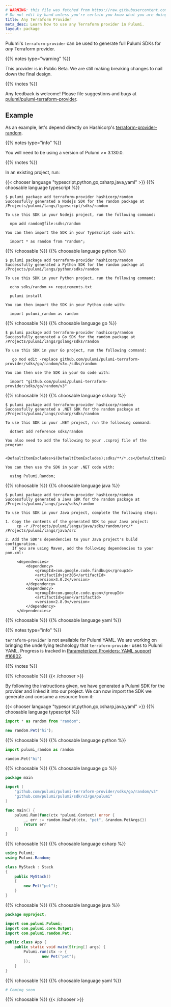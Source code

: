 ```yaml
---
# WARNING: this file was fetched from https://raw.githubusercontent.com/pulumi/pulumi-terraform-provider/v0.3.0/docs/_index.md
# Do not edit by hand unless you're certain you know what you are doing!
title: Any Terraform Provider
meta_desc: Learn how to use any Terraform provider in Pulumi.
layout: package
---
```


Pulumi's `terraform-provider` can be used to generate full Pulumi SDKs for *any* Terraform provider.

{{% notes type="warning" %}}

This provider is in Public Beta. We are still making breaking changes to nail down the
final design.

{{% /notes %}}

Any feedback is welcome! Please file suggestions and bugs at [pulumi/pulumi-terraform-provider](https://github.com/pulumi/pulumi-terraform-provider/issues).

## Example

As an example, let's depend directly on Hashicorp's [terraform-provider-random](https://github.com/hashicorp/terraform-provider-random).

{{% notes type="info" %}}

You will need to be using a version of Pulumi >= 3.130.0.

{{% /notes %}}

In an existing project, run:

{{< chooser language "typescript,python,go,csharp,java,yaml" >}}
{{% choosable language typescript %}}

```console
$ pulumi package add terraform-provider hashicorp/random
Successfully generated a Nodejs SDK for the random package at /Projects/pulumi/langs/typescript/sdks/random

To use this SDK in your Nodejs project, run the following command:

  npm add random@file:sdks/random

You can then import the SDK in your TypeScript code with:

  import * as random from "random";

```

{{% /choosable %}}
{{% choosable language python %}}

```console
$ pulumi package add terraform-provider hashicorp/random
Successfully generated a Python SDK for the random package at /Projects/pulumi/langs/python/sdks/random

To use this SDK in your Python project, run the following command:

  echo sdks/random >> requirements.txt

  pulumi install

You can then import the SDK in your Python code with:

  import pulumi_random as random

```

{{% /choosable %}}
{{% choosable language go %}}

```console
$ pulumi package add terraform-provider hashicorp/random
Successfully generated a Go SDK for the random package at /Projects/pulumi/langs/golang/sdks/random

To use this SDK in your Go project, run the following command:

   go mod edit -replace github.com/pulumi/pulumi-terraform-provider/sdks/go/random/v3=./sdks/random

You can then use the SDK in your Go code with:

  import "github.com/pulumi/pulumi-terraform-provider/sdks/go/random/v3"

```

{{% /choosable %}}
{{% choosable language csharp %}}

```console
$ pulumi package add terraform-provider hashicorp/random
Successfully generated a .NET SDK for the random package at /Projects/pulumi/langs/csharp/sdks/random

To use this SDK in your .NET project, run the following command:

  dotnet add reference sdks/random

You also need to add the following to your .csproj file of the program:

  <DefaultItemExcludes>$(DefaultItemExcludes);sdks/**/*.cs</DefaultItemExcludes>

You can then use the SDK in your .NET code with:

  using Pulumi.Random;

```

{{% /choosable %}}
{{% choosable language java %}}

```console
$ pulumi package add terraform-provider hashicorp/random
Successfully generated a Java SDK for the random package at /Projects/pulumi/langs/java/sdks/random

To use this SDK in your Java project, complete the following steps:

1. Copy the contents of the generated SDK to your Java project:
     cp -r /Projects/pulumi/langs/java/sdks/random/src/* /Projects/pulumi/langs/java/src

2. Add the SDK's dependencies to your Java project's build configuration.
   If you are using Maven, add the following dependencies to your pom.xml:

     <dependencies>
         <dependency>
             <groupId>com.google.code.findbugs</groupId>
             <artifactId>jsr305</artifactId>
             <version>3.0.2</version>
         </dependency>
         <dependency>
             <groupId>com.google.code.gson</groupId>
             <artifactId>gson</artifactId>
             <version>2.8.9</version>
         </dependency>
     </dependencies>
```

{{% /choosable %}}
{{% choosable language yaml %}}

{{% notes type="info" %}}

`terraform-provider` is not available for Pulumi YAML. We are working on
bringing the underlying technology that `terraform-provider` uses to Pulumi YAML. Progress
is tracked in [Parameterized Providers: YAML support #16802](https://github.com/pulumi/pulumi/issues/16802).

{{% /notes %}}

{{% /choosable %}}
{{< /chooser >}}

By following the instructions given, we have generated a Pulumi SDK for the provider and
linked it into our project. We can now import the SDK we generate and consume a resource from it:

{{< chooser language "typescript,python,go,csharp,java,yaml" >}}
{{% choosable language typescript %}}

```ts
import * as random from "random";

new random.Pet("hi");
```

{{% /choosable %}}
{{% choosable language python %}}

```python
import pulumi_random as random

random.Pet("hi")
```

{{% /choosable %}}
{{% choosable language go %}}

```go
package main

import (
	"github.com/pulumi/pulumi-terraform-provider/sdks/go/random/v3"
	"github.com/pulumi/pulumi/sdk/v3/go/pulumi"
)

func main() {
	pulumi.Run(func(ctx *pulumi.Context) error {
		_, err := random.NewPet(ctx, "pet", &random.PetArgs{})
		return err
	})
}
```

{{% /choosable %}}
{{% choosable language csharp %}}

```csharp
using Pulumi;
using Pulumi.Random;

class MyStack : Stack
{
    public MyStack()
    {
        new Pet("pet");
    }
}
```

{{% /choosable %}}
{{% choosable language java %}}

```java
package myproject;

import com.pulumi.Pulumi;
import com.pulumi.core.Output;
import com.pulumi.random.Pet;

public class App {
    public static void main(String[] args) {
        Pulumi.run(ctx -> {
                new Pet("pet");
        });
    }
}
```

{{% /choosable %}}
{{% choosable language yaml %}}

```yaml
# Coming soon
```

{{% /choosable %}}
{{< /chooser >}}
